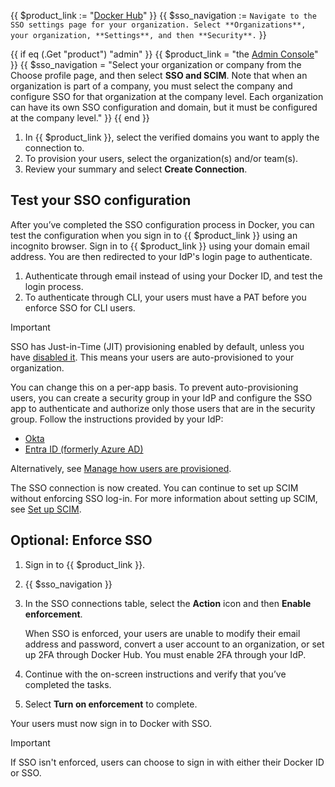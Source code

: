{{ $product_link := "[Docker Hub](https://hub.docker.com)" }}
{{ $sso_navigation := `Navigate to the SSO settings page for your organization. Select **Organizations**, your organization, **Settings**, and then **Security**.` }}

{{ if eq (.Get "product") "admin" }}
  {{ $product_link = "the [Admin Console](https://admin.docker.com)" }}
  {{ $sso_navigation = "Select your organization or company from the Choose profile page, and then select **SSO and SCIM**. Note that when an organization is part of a company, you must select the company and configure SSO for that organization at the company level. Each organization can have its own SSO configuration and domain, but it must be configured at the company level." }}
{{ end }}

1. In {{ $product_link }}, select the verified domains you want to apply the connection to.
2. To provision your users, select the organization(s) and/or team(s).
3. Review your summary and select **Create Connection**.

## Test your SSO configuration

After you’ve completed the SSO configuration process in Docker, you can test the configuration when you sign in to {{ $product_link }} using an incognito browser. Sign in to {{ $product_link }} using your domain email address. You are then redirected to your IdP's login page to authenticate.

1. Authenticate through email instead of using your Docker ID, and test the login process.
2. To authenticate through CLI, your users must have a PAT before you enforce SSO for CLI users.

> [!IMPORTANT]
>
> SSO has Just-in-Time (JIT) provisioning enabled by default, unless you have [disabled it](/security/for-admins/provisioning/just-in-time/#sso-authentication-with-jit-provisioning-disabled). This means your users are auto-provisioned to your organization.
>
> You can change this on a per-app basis. To prevent auto-provisioning users, you can create a security group in your IdP and configure the SSO app to authenticate and authorize only those users that are in the security group. Follow the instructions provided by your IdP:
>
> - [Okta](https://help.okta.com/en-us/Content/Topics/Security/policies/configure-app-signon-policies.htm)
> - [Entra ID (formerly Azure AD)](https://learn.microsoft.com/en-us/azure/active-directory/develop/howto-restrict-your-app-to-a-set-of-users)
>
> Alternatively, see [Manage how users are provisioned](/security/for-admins/single-sign-on/manage/).

The SSO connection is now created. You can continue to set up SCIM without enforcing SSO log-in. For more information about setting up SCIM, see [Set up SCIM](/security/for-admins/provisioning/scim/).

## Optional: Enforce SSO

1. Sign in to {{ $product_link }}.
2. {{ $sso_navigation }}
3. In the SSO connections table, select the **Action** icon and then **Enable enforcement**.

   When SSO is enforced, your users are unable to modify their email address and password, convert a user account to an organization, or set up 2FA through Docker Hub. You must enable 2FA through your IdP.

4. Continue with the on-screen instructions and verify that you’ve completed the tasks.
5. Select **Turn on enforcement** to complete.

Your users must now sign in to Docker with SSO.

> [!IMPORTANT]
>
> If SSO isn't enforced, users can choose to sign in with either their Docker ID or SSO.
